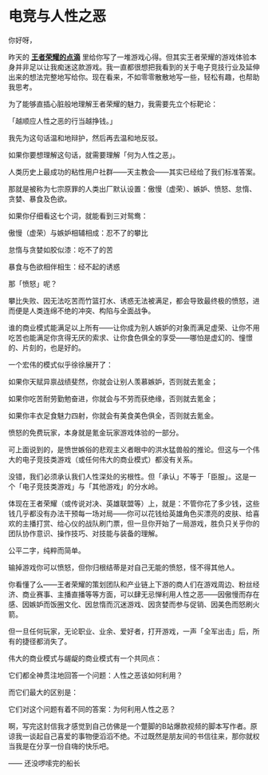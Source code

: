 # 电竞与人性之恶

你好呀，

昨天的 [**王者荣耀的点滴**](2021-11-19-王者荣耀的点滴.md) 里给你写了一堆游戏心得。但其实王者荣耀的游戏体验本身并非足以让我痴迷这款游戏。我一直都很想把我看到的关于电子竞技行业及延伸出来的想法完整地写给你。现在看来，不如零零散散地写一些，轻松有趣，也帮助我思考。

为了能够直插心脏般地理解王者荣耀的魅力，我需要先立个标靶论：

「越顺应人性之恶的行当越挣钱。」

我先为这句话温和地辩护，然后再去温和地反驳。

如果你要想理解这句话，就需要理解「何为人性之恶」。

人类历史上最成功的粘性用户社群——天主教会——其实已经给了我们标准答案。

那就是被称为七宗原罪的人类出厂默认设置：傲慢（虚荣）、嫉妒、愤怒、怠惰、贪婪、暴食及色欲。

如果你仔细看这七个词，就能看到三对鸳鸯：

傲慢（虚荣）与嫉妒相辅相成：忍不了的攀比

怠惰与贪婪如胶似漆：吃不了的苦

暴食与色欲相伴相生：经不起的诱惑

那「愤怒」呢？

攀比失败、因无法吃苦而竹篮打水、诱惑无法被满足，都会导致最终极的愤怒，进而便是人类连绵不绝的冲突、构陷与全面战争。

谁的商业模式能满足以上所有——让你成为别人嫉妒的对象而满足虚荣、让你不用吃苦也能满足你贪得无厌的索求、让你食色俱全的享受——哪怕是虚幻的、憧憬的、片刻的，也是好的。

一个宏伟的模式似乎徐徐展开了：

如果你天赋异禀战绩斐然，你就会让别人羡慕嫉妒，否则就去氪金；

如果你吃苦耐劳勤勉奋进，你就会与不劳而获绝缘，否则就去氪金；

如果你丰衣足食魅力四射，你就会有美食美色俱全，否则就去氪金。

愤怒的免费玩家，本身就是氪金玩家游戏体验的一部分。

可上面说到的，是愤世嫉俗的悲观主义者眼中的洪水猛兽般的推论。但这与一个伟大的电子竞技类游戏（或任何伟大的商业模式）都没有关系。

没错，我们必须承认我们人性深处的劣根性。但「承认」不等于「臣服」。这是一个「电子竞技类游戏」与「其他游戏」的分水岭。

体现在王者荣耀（或传说对决、英雄联盟等）上，就是：不管你花了多少钱，这些钱几乎都没有办法干预每一场对局——你可以花钱给英雄角色买漂亮的皮肤、给喜欢的主播打赏、给心仪的战队刷门票，但一旦你开始了一局游戏，胜负只关乎你的团队协作意识、操作技巧、对技能与装备的理解。

公平二字，纯粹而简单。

输掉游戏你可以愤怒，但你归根结蒂是对自己无能的愤怒，怪不得其他人。

你看懂了么——王者荣耀的策划团队和产业链上下游的商人们在游戏周边、粉丝经济、商业赛事、主播直播等等方面，可以肆无忌惮利用人性之恶——因傲慢而存在感、因嫉妒而饭圈文化、因怠惰而沉迷游戏、因贪婪而参与促销、因美色而怒刷火箭。

但一旦任何玩家，无论职业、业余、爱好者，打开游戏，一声「全军出击」后，所有的捷径都消失了。

伟大的商业模式与龌龊的商业模式有一个共同点：

它们都全神贯注地回答一个问题：人性之恶该如何利用？

而它们最大的区别是：

它们对这个问题有着不同的答案：为何利用人性之恶？

啊，写完这封信我才感觉到自己仿佛是一个蹩脚的B站爆款视频的脚本写作者。原谅我一谈起自己喜爱的事物便滔滔不绝。不过既然是朋友间的书信往来，那你就权当我是在分享一份自嗨的快乐吧。

—— 还没啰嗦完的船长